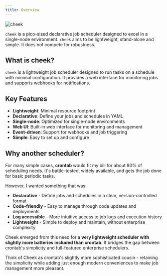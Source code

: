 ```yaml
---
title: Overview
---
```


![cheek](/cheek-v2.svg)

`cheek` is a pico-sized declarative job scheduler designed to excel in a single-node environment. `cheek` aims to be lightweight, stand-alone and simple. It does not compete for robustness.

## What is cheek?

`cheek` is a lightweight job scheduler designed to run tasks on a schedule with minimal configuration. It provides a web interface for monitoring jobs and supports webhooks for notifications.

## Key Features

- **Lightweight**: Minimal resource footprint
- **Declarative**: Define your jobs and schedules in YAML
- **Single-node**: Optimized for single-node environments
- **Web UI**: Built-in web interface for monitoring and management
- **Event-driven**: Support for webhooks and job triggering
- **Simple**: Easy to set up and configure

## Why another scheduler?

For many simple cases, **crontab** would fit my bill for about 80% of scheduling needs. It's battle-tested, widely available, and gets the job done for basic periodic tasks.

However, I wanted something that was:

- **Declarative** - Define jobs and schedules in a clear, version-controlled format
- **Code-friendly** - Easy to manage through code updates and deployments
- **Log accessible** - More intuitive access to job logs and execution history
- **Lightweight** - Simple to deploy and maintain, without enterprise complexity

Cheek emerged from this need for a **very lightweight scheduler with slightly more batteries included than crontab**. It bridges the gap between crontab's simplicity and full-featured enterprise schedulers.

Think of Cheek as crontab's slightly more sophisticated cousin - retaining the simplicity while adding just enough modern conveniences to make job management more pleasant.

